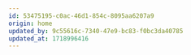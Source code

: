 ```yaml
---
id: 53475195-c0ac-46d1-854c-8095aa6207a9
origin: home
updated_by: 9c55616c-7340-47e9-bc83-f0bc3da40785
updated_at: 1718996416
---
```

